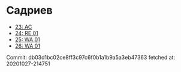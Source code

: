 # Садриев
- [23: AC](23.md)
- [24: RE 01](24.md)
- [25: WA 01](25.md)
- [26: WA 01](26.md)

Commit: db03d1bc02ce8ff3c97c6f0b1a1b9a5a3eb47363
 fetched at: 20201027-214751
